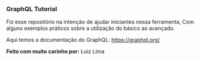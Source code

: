 ### GraphQL Tutorial

Fiz esse repositório na intenção de ajudar iniciantes nessa ferramenta, Com alguns exemplos práticos sobre a utilização do básico ao avançado.

Aqui temos a documentação do GraphQL: https://graphql.org/

**Feito com muito carinho por:** Luiz Lima
